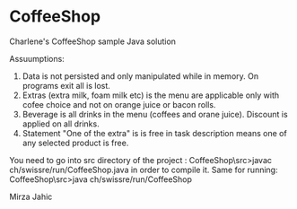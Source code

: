 # CoffeeShop
Charlene's CoffeeShop sample Java solution

Assuumptions:

1. Data is not persisted and only manipulated while in memory. On programs exit all is lost.
2. Extras (extra milk, foam milk etc) is the menu are applicable only with cofee choice and not on orange juice or bacon rolls.
3. Beverage is all drinks in the menu (coffees and orane juice). Discount is applied on all drinks.
4. Statement "One of the extra" is is free in task description means one of any selected product is free.


You need to go into src directory of the project : CoffeeShop\src>javac ch/swissre/run/CoffeeShop.java
in order to compile it.
Same for running: CoffeeShop\src>java ch/swissre/run/CoffeeShop

Mirza Jahic